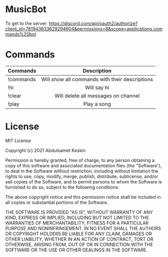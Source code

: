 # MusicBot
To get to the server:   <https://discord.com/api/oauth2/authorize?client_id=781943833629294604&permissions=8&scope=applications.commands%20bot>
# Commands
| Commands               | Description                                                                  |
| -------------          |:-------------:                                                               |
| !commands                  | Will show all commands with their descriptions                                        |
| !hi                    | Will say hi                                                                | 
| !clear                 | Will delete all messages on channel                                                    | 
| !play <song name>      | Play a song        |

# License
MIT License

Copyright (c) 2021 Abdulsamet Keskin

Permission is hereby granted, free of charge, to any person obtaining a copy
of this software and associated documentation files (the "Software"), to deal
in the Software without restriction, including without limitation the rights
to use, copy, modify, merge, publish, distribute, sublicense, and/or sell
copies of the Software, and to permit persons to whom the Software is
furnished to do so, subject to the following conditions:

The above copyright notice and this permission notice shall be included in all
copies or substantial portions of the Software.

THE SOFTWARE IS PROVIDED "AS IS", WITHOUT WARRANTY OF ANY KIND, EXPRESS OR
IMPLIED, INCLUDING BUT NOT LIMITED TO THE WARRANTIES OF MERCHANTABILITY,
FITNESS FOR A PARTICULAR PURPOSE AND NONINFRINGEMENT. IN NO EVENT SHALL THE
AUTHORS OR COPYRIGHT HOLDERS BE LIABLE FOR ANY CLAIM, DAMAGES OR OTHER
LIABILITY, WHETHER IN AN ACTION OF CONTRACT, TORT OR OTHERWISE, ARISING FROM,
OUT OF OR IN CONNECTION WITH THE SOFTWARE OR THE USE OR OTHER DEALINGS IN THE
SOFTWARE.
